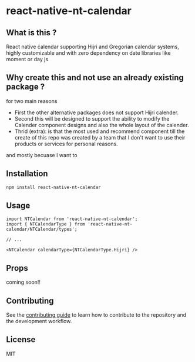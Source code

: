 # react-native-nt-calendar

## What is this ?
React native calendar supporting Hijri and Gregorian calendar systems, highly customizable and with zero dependency on date libraries like moment or day js

## Why create this and not use an already existing package ?

for two main reasons 
- First the other alternative packages does not support Hijri calender.
- Second this will be designed to support the ability to modify the Calender component designs and also the whole layout of the calender.
- Thrid (extra):  is that the most used and recommend component till the create of this repo was created by a team that I don't want to use their products or services for personal reasons. 

and mostly becuase I want to 

## Installation

```sh
npm install react-native-nt-calendar
```

## Usage

```tsx
import NTCalendar from 'react-native-nt-calendar';
import { NTCalendarType } from 'react-native-nt-calendar/NTCalendar/types';

// ...

<NTCalendar calendarType={NTCalendarType.Hijri} />
```

## Props

coming soon!!

## Contributing

See the [contributing guide](CONTRIBUTING.md) to learn how to contribute to the repository and the development workflow.

## License

MIT
